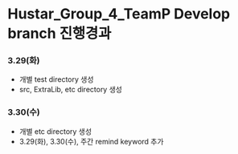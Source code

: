 # Hustar_Group_4_TeamP Develop branch 진행경과
### 3.29(화)
- 개별 test directory 생성
- src, ExtraLib, etc directory 생성

### 3.30(수)
- 개별 etc directory 생성
- 3.29(화), 3.30(수), 주간 remind keyword 추가
